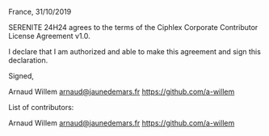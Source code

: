 France, 31/10/2019

SERENITE 24H24 agrees to the terms of the Ciphlex Corporate Contributor License
Agreement v1.0.

I declare that I am authorized and able to make this agreement and sign this
declaration.

Signed,

Arnaud Willem arnaud@jaunedemars.fr https://github.com/a-willem

List of contributors:

Arnaud Willem arnaud@jaunedemars.fr https://github.com/a-willem

